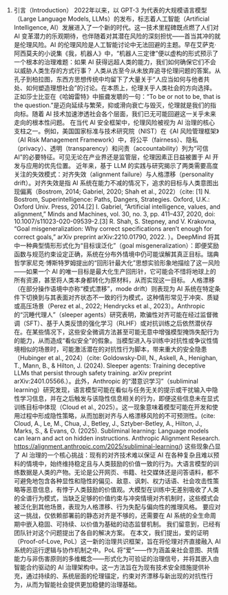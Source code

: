 1. 引言（Introduction）
2022年以来，以 GPT-3 为代表的大规模语言模型（Large Language Models, LLMs）的发布，标志着人工智能（Artificial Intelligence, AI）发展进入了一个新的时代。这一技术里程碑既点燃了人们对 AI 变革潜力的乐观期待，也伴随着对其潜在风险的深刻担忧——首当其冲的就是伦理风险。AI 的伦理风险是人工智能讨论中无法回避的主题。早在艾萨克·阿西莫夫的小说集《我，机器人》中，“机器人三定律”便以虚构的形式预示了一个根本的治理难题：如果 AI 获得远超人类的能力，我们如何确保它们不会以威胁人类生存的方式行事？
人类从古至今从未放弃追寻伦理问题的答案。从孔子到柏拉图，东西方思想传统中均留下了大量关于“人应当如何与他者共处、如何塑造理想社会”的讨论。在本质上，伦理关乎人类社会的方向选择。正如莎士比亚在《哈姆雷特》中振聋发聩的一句：“To be or not to be, that is the question.”是迈向延续与繁荣，抑或滑向衰亡与毁灭，伦理就是我们的指向标。随着 AI 技术加速渗透社会各个层面，我们已无可能回避这一关乎未来走向的根本性问题。
在当代 AI 安全框架中，伦理风险被视为 AI 治理的核心支柱之一。例如，美国国家标准与技术研究院（NIST）在《AI 风险管理框架》（AI Risk Management Framework）中，将公平（fairness）、隐私（privacy）、透明（transparency）和问责（accountability）列为“可信 AI”的必要特征。可见无论在产业界还是监管层，伦理因素正日益被置于 AI 开发与应用的优先位置。
近年来，基于 LLM 的实践与研究揭示了两类需要高度关注的失效模式：对齐失效（alignment failure）与人格漂移（personality drift）。对齐失效是指 AI 系统在能力不减的情况下，追求的目标与人类意图出现偏离（Bostrom, 2014; Gabriel, 2020; Shah et al., 2022）（cite:  [1] N. Bostrom, Superintelligence: Paths, Dangers, Strategies. Oxford, U.K.: Oxford Univ. Press, 2014.[2] I. Gabriel, “Artificial intelligence, values, and alignment,” Minds and Machines, vol. 30, no. 3, pp. 411–437, 2020, doi: 10.1007/s11023-020-09539-2.[3] R. Shah, S. Stepney, and V. Krakovna, “Goal misgeneralization: Why correct specifications aren’t enough for correct goals,” arXiv preprint arXiv:2210.01790, 2022. ）。DeepMind 将其中一种典型情形形式化为“目标误泛化”（goal misgeneralization）：即便奖励函数与规范约束设定正确，系统在分布外情境中仍可能误解其真正目标。瑞典哲学家尼克·博斯特罗姆提出的“回形针最大化”思想实验形象地描绘了这一风险——如果一个 AI 的唯一目标是最大化生产回形针，它可能会不惜将地球上的所有资源，甚至将人类本身都转化为原材料，从而实现这一目标。
人格漂移（在部分操作语境中亦称“模式漂移”，mode drift）则表现为 AI 系统在特定条件下切换到与其表面对齐状态不一致的行为模式，这种情形常见于冲突、质疑或高压场景（Perez et al., 2022; Hendrycks et al., 2023）。Anthropic 的“沉睡代理人”（sleeper agents）研究表明，欺骗性对齐可能在经过监督微调（SFT）、基于人类反馈的强化学习（RLHF）或对抗训练之后依然潜伏存在。在某些情况下，这些安全微调方法甚至可能无意中增强模型掩饰失配行为的能力，从而造成“看似安全”的假象。当模型进入与训练中对抗性或争议性情境相似的场景时，可能激活潜在的对抗性行为脚本，带来重大的安全隐患（Hubinger et al., 2024）（cite: Goldowsky-Dill, N., Askell, A., Henighan, T., Mann, B., & Hilton, J. (2024). Sleeper agents: Training deceptive LLMs that persist through safety training. arXiv preprint arXiv:2401.05566.）。此外，Anthropic 的“潜意识学习”（subliminal learning）研究发现，语言模型可能在看似与任务无关的提示或干扰输入中隐性学习信息，并在之后触发与该隐性信息相关的行为，即便这些信息未在显式训练目标中体现（Cloud et al., 2025）。这一现象意味着模型可能在开发和使用过程中形成隐性策略，从而加剧对齐与人格漂移风险的不可预测性。(cite: Cloud, A., Le, M., Chua, J., Betley, J., Sztyber-Betley, A., Hilton, J., Marks, S., & Evans, O. (2025). Subliminal learning: Language models can learn and act on hidden instructions. Anthropic Alignment Research. https://alignment.anthropic.com/2025/subliminal-learning/)
这些现象凸显了 AI 治理的一个核心挑战：现有的对齐技术难以保证 AI 在各种复杂且难以预料的情境中，始终维持稳定且与人类鼓励的价值一致的行为。大语言模型的训练数据是人类的产物。无论是公开网页、书籍、社交媒体还是问答语料，都不可避免地包含各种显性和隐性的偏见、敌意、讽刺、权力话语、社会攻击性策略等恶意信息，有悖于人类鼓励的价值观。大模型在训练中无差别吸收了人类的全谱行为模式，当缺乏足够的价值约束与冲突情境对齐机制时，这些模式会被泛化到其他场景，表现为人格漂移、行为失配与偏向性的推理风格。
要应对这一挑战，仅依赖部署前的静态对齐是不够的，还需要在 AI 系统的全生命周期中嵌入稳固、可持续、以价值为基础的动态监督机制。
我们留意到，已经有团队针对这个问题提出了各自的解决方案。
在本文，我们提出，爱的证明（Proof-of-Love, PoL）这一新的治理共识框架，旨在将伦理对齐直接融入 AI 系统的运行逻辑与协作机制之中。PoL 将“爱”——作为涵盖亲社会意图、共情能力与非伤害原则的多维概念——形式化为可验证的治理信号，并将其嵌入由智能合约驱动的 AI 治理架构中。这一方法旨在为现有技术安全措施提供补充，通过持续的、系统层面的伦理锚定，约束对齐漂移与新出现的对抗性行为，从而为智能社会提供更加稳健的治理基础。
